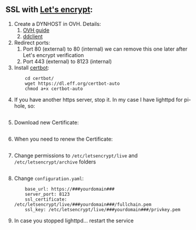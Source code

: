 ## SSL with [Let's encrypt](https://letsencrypt.org/):
1. Create a DYNHOST in OVH. Details:
    1. [OVH guide](https://docs.ovh.com/es/domains/web_hosting_dynhost)
    1. [ddclient](https://blog.ichasco.com/ddns-con-ovh/)
1. Redirect ports:
    1. Port 80 (external) to 80 (internal) we can remove this one later after Let's encrypt verification
    1. Port 443 (external) to 8123 (internal)
1. Install [certbot](https://certbot.eff.org/):
    ```mkdir certbot
        cd certbot/
        wget https://dl.eff.org/certbot-auto
        chmod a+x certbot-auto
    ```
1. If you have another https server, stop it. In my case I have lighttpd for pi-hole, so:
    ```sudo systemctl stop lighttpd.service
    ```
1. Download new Certificate:
    ```./certbot-auto certonly --standalone --preferred-challenges http-01 --email your@email.address -d hass-example.duckdns.org
    ```
1. When you need to renew the Certificate:
    ```./certbot-auto renew --quiet --no-self-upgrade --standalone --preferred-challenges http-01
    ```
1. Change permissions to `/etc/letsencrypt/live` and `/etc/letsencrypt/archive` folders
    ```sudo chmod 755 live archive -R
    ```
1. Change `configuration.yaml`:
    ```http:
        base_url: https://###yourdomain###
        server_port: 8123
        ssl_certificate: /etc/letsencrypt/live/###yourdomain###/fullchain.pem
        ssl_key: /etc/letsencrypt/live/###yourdomain###/privkey.pem
    ```
1. In case you stopped lighttpd... restart the service
    ```sudo systemctl start lighttpd.service
    ```
